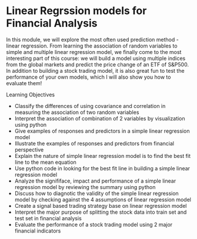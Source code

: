 # Linear Regrssion models for Financial Analysis
In this module, we will explore the most often used prediction method - linear regression. From learning the association of random variables to simple and multiple linear regression model, we finally come to the most interesting part of this course: we will build a model using multiple indices from the global markets and predict the price change of an ETF of S&P500. In addition to building a stock trading model, it is also great fun to test the performance of your own models, which I will also show you how to evaluate them!

Learning Objectives
- Classify the differences of using covariance and correlation in measuring the association of two random variables
- Interpret the association of combination of 2 variables by visualization using python
- Give examples of responses and predictors in a simple linear regression model
- Illustrate the examples of responses and predictors from financial perspective
- Explain the nature of simple linear regression model is to find the best fit line to the mean equation
- Use python code in looking for the best fit line in building a simple linear regression model
- Analyze the signififace, impact and performance of a simple linear regression model by reviewing the summary using python
- Discuss how to diagnotic the validity of the simple linear regression model by checking against the 4 assumptions of linear regression model
- Create a signal based trading strategy base on linear regression model
- Interpret the major purpose of splitting the stock data into train set and test set in financial analysis
- Evaluate the performance of a stock trading model using 2 major financial indicators

